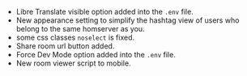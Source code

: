 - Libre Translate visible option added into the `.env` file.
- New appearance setting to simplify the hashtag view of users who belong to the same homserver as you.
- some css classes `noselect` is fixed.
- Share room url button added.
- Force Dev Mode option added into the `.env` file.
- New room viewer script to mobile.

